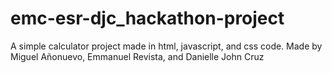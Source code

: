 # emc-esr-djc_hackathon-project
A simple calculator project made in html, javascript, and css code. Made by Miguel Añonuevo, Emmanuel Revista, and Danielle John Cruz
